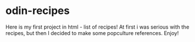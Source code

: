 # odin-recipes
Here is my first project in html - list of recipes!
At first i was serious with the recipes, but then I decided to make some popculture references. Enjoy!
